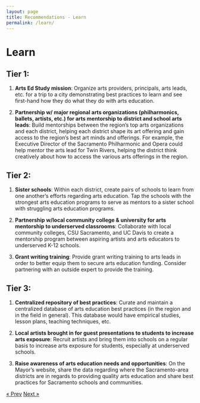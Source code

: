 ```yaml
---
layout: page
title: Recommendations - Learn
permalink: /learn/
---
```


# Learn

## Tier 1:
1. **Arts Ed Study mission**: Organize arts providers, principals, arts leads, etc. for a trip to a city demonstrating best practices to learn and see first-hand how they do what they do with arts education.

2. **Partnership w/ major regional arts organizations (philharmonics, ballets, artists, etc.) for arts mentorship to district and school arts leads**: Build mentorships between the region’s top arts organizations and each district, helping each district shape its art offering and gain access to the region’s best art minds and offerings. For example, the Executive Director of the Sacramento Philharmonic and Opera could help mentor the arts lead for Twin Rivers, helping the district think creatively about how to access the various arts offerings in the region.

## Tier 2:
1. **Sister schools**: Within each district, create pairs of schools to learn from one another’s efforts regarding arts education. Tap the schools with the strongest arts education programs to serve as mentors to a sister school with struggling arts education programs.

2. **Partnership w/local community college & university for arts mentorship to underserved classrooms**: Collaborate with local community colleges, CSU Sacramento, and UC Davis to create a mentorship program between aspiring artists and arts educators to underserved K-12 schools.

3. **Grant writing training**: Provide grant writing training to arts leads in order to better equip them to secure arts education funding. Consider partnering with an outside expert to provide the training.


## Tier 3:
1. **Centralized repository of best practices**: Curate and maintain a centralized database of arts education best practices (in the region and in the field in general). This database would have empirical studies, lesson plans, teaching techniques, etc.

2. **Local artists brought in for guest presentations to students to increase arts exposure**: Recruit artists and bring them into schools on a regular basis to increase arts exposure for students, especially at underserved schools. 

3. **Raise awareness of arts education needs and opportunities**: On the Mayor’s website, share the data regarding where the Sacramento-area districts are in regards to providing quality arts education and share best practices for Sacramento schools and communities.

<!-- Pagination -->
<div class="pagination">
  <a class="pagination-item older" href="{{ site.baseurl }}/leverage">&laquo; Prev</a>
  <a class="pagination-item newer" href="{{ site.baseurl }}/appendix_a">Next &raquo;</a>
</div>
